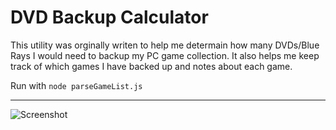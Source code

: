 # DVD Backup Calculator

This utility was orginally writen to help me determain how many DVDs/Blue Rays I would need to backup
my PC game collection. It also helps me keep track of which games I have backed up and notes about each game.

Run with `node parseGameList.js`

--------------------

![Screenshot](http://s3.awesomebox.net/DVD%20Backup%20Calculator/dvd-backup-calculator.png)
